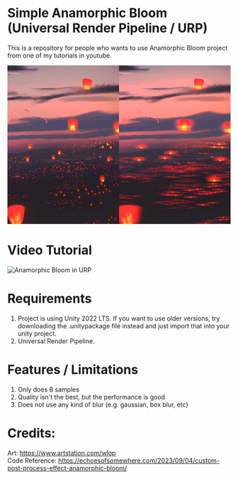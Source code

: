 # Simple Anamorphic Bloom (Universal Render Pipeline / URP)
This is a repository for people who wants to use Anamorphic Bloom project from one of my tutorials in youtube.

![Screenshot](sample_img.png)

# Video Tutorial
![Anamorphic Bloom in URP](https://www.youtube.com/@Invelord)

# Requirements
1. Project is using Unity 2022 LTS. If you want to use older versions, try downloading the .unitypackage file instead and just import that into your unity project.
2. Universal Render Pipeline.

# Features / Limitations
1. Only does 8 samples
2. Quality isn't the best, but the performance is good
3. Does not use any kind of blur (e.g. gaussian, box blur, etc)

# Credits:  
Art: https://www.artstation.com/wlop  
Code Reference: https://echoesofsomewhere.com/2023/09/04/custom-post-process-effect-anamorphic-bloom/
